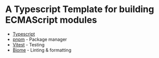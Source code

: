 # A Typescript Template for building ECMAScript modules

* [Typescript](https://www.typescriptlang.org/)
* [pnpm](https://pnpm.io/) - Package manager
* [Vitest](https://vitest.dev/) - Testing
* [Biome](https://biomejs.dev/) - Linting & formatting
